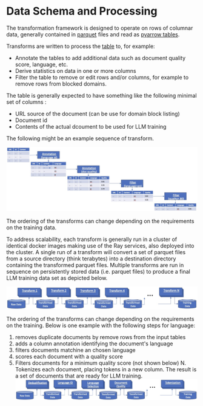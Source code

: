 # Data Schema and Processing
The transformation framework is designed to operate on rows of columnar data, generally contained
in [parquet](https://arrow.apache.org/docs/python/parquet.html) files 
and read as [pyarrow tables](https://arrow.apache.org/docs/python/index.html).

Transforms are written to process the [table](https://arrow.apache.org/docs/python/generated/pyarrow.Table.html)
to, for example:

* Annotate the tables to add additional data such as document quality score, language, etc.
* Derive statistics on data in one or more columns 
* Filter the table to remove or edit rows and/or columns, for example to remove rows from blocked domains.

The table is generally expected to have something like the following minimal set of columns :
* URL source of the document (can be use for domain block listing)
* Document id
* Contents of the actual dcoument to be used for LLM training

The following might be an example sequence of transform.

![Data Transformation](data-transformation.jpg)

The ordering of the transforms can change depending on the requirements on the training data. 

To address scalability, each transform is generally run in a cluster of identical docker images
making use of the Ray services, also deployed into the cluster.  A single run of a transform will convert a set
of parquet files from a source directory (think terabytes) into a destination directory containing 
the transformed parquet files.
Multiple transforms are run in sequence on persistently stored data (i.e. parquet files)
to produce a final LLM training data set as depicted below.

![Data Transformation Flow](data-flow.jpg)

The ordering of the transforms can change depending on the requirements on the training. 
Below is one example with the following steps for language:
1. removes duplicate documents by remove rows from the input tables 
2. adds a column annotation identifying the document's language
3. filters documents matchine an chosen language 
4. scores each document with a quality score
5. Filters documents for a minimum quality score (not shown below)
N. Tokenizes each document, placing tokens in a new column.
The result is a set of documents that are ready for LLM training.
![Data Transformation Flow](data-flow-example.jpg)



 
